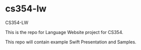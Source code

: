 # cs354-lw
CS354-LW

This is the repo for Language Website project for CS354.

This repo will contain example Swift Presentation and Samples.

